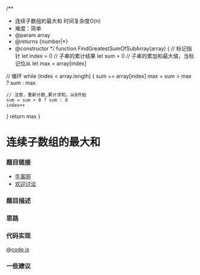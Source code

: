 /**
 * 连续子数组的最大和 时间复杂度O(n)
 * 难度：简单
 * @param array
 * @returns {number|*}
 * @constructor
 */
function FindGreatestSumOfSubArray(array) {
  // 标记指针
  let index = 0
  // 子串的累计结果
  let sum = 0
  // 子串的累加和最大值，当标记位从
  let max = array[index]

  // 循环
  while (index < array.length) {
    sum += array[index]
    max = sum > max ? sum : max

    // 注意，重新计数,累计求和，从0开始
    sum = sum > 0 ? sum : 0
    index++
  }
  return max
}


# 连续子数组的最大和




### 题目链接

- [牛客网]()
- [欢迎讨论]()

### 题目描述


### 思路

### 代码实现

@[code js](@code/algorithm/剑指/数组和矩阵/FirstNotRepeatingChar.js)


### 一些建议
